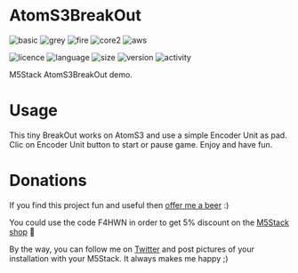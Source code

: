 # AtomS3BreakOut
![basic](https://img.shields.io/badge/M5Stack-BASIC-blue)
![grey](https://img.shields.io/badge/M5Stack-GREY-blue)
![fire](https://img.shields.io/badge/M5Stack-FIRE-orange)
![core2](https://img.shields.io/badge/M5Stack-CORE2-green)
![aws](https://img.shields.io/badge/M5Stack-AWS-orange)

![licence](https://img.shields.io/github/license/armel/AtomS3BreakOut)
![language](https://img.shields.io/github/languages/top/armel/AtomS3BreakOut)
![size](https://img.shields.io/github/repo-size/armel/AtomS3BreakOut)
![version](https://img.shields.io/github/v/release/armel/AtomS3BreakOut)
![activity](https://img.shields.io/github/commit-activity/y/armel/AtomS3BreakOut)

M5Stack AtomS3BreakOut demo.

# Usage

This tiny BreakOut works on AtomS3 and use a simple Encoder Unit as pad.
Clic on Encoder Unit button to start or pause game.
Enjoy and have fun.


# Donations
If you find this project fun and useful then [offer me a beer](https://www.paypal.me/F4HWN) :) 

You could use the code F4HWN in order to get 5% discount on the [M5Stack shop](https://shop.m5stack.com/?ref=LUxetaH4) 🎁

By the way, you can follow me on [Twitter](https://twitter.com/F4HWN) and post pictures of your installation with your M5Stack. It always makes me happy ;) 
